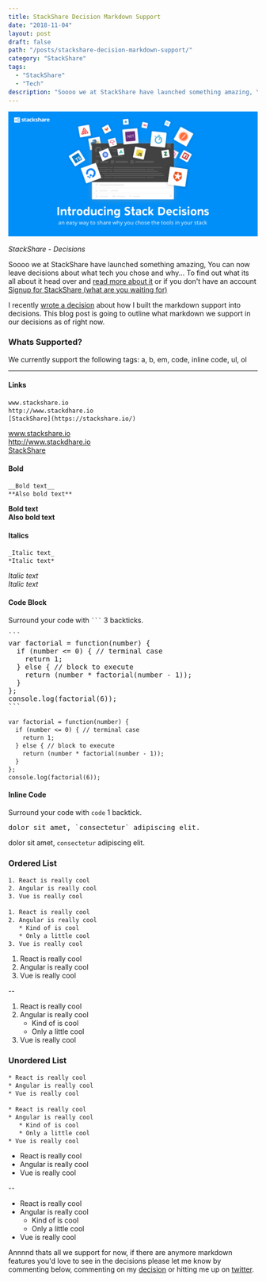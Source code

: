 ```yaml
---
title: StackShare Decision Markdown Support
date: "2018-11-04"
layout: post
draft: false
path: "/posts/stackshare-decision-markdown-support/"
category: "StackShare"
tags:
  - "StackShare"
  - "Tech"
description: "Soooo we at StackShare have launched something amazing, You can now leave decisions about what tech you chose and why… To find out what its all about it head over..."
---
```

![decisions.jpg](./decisions.jpg)

*StackShare - Decisions*

Soooo we at StackShare have launched something amazing, You can now leave decisions about what tech you chose and why... To find out what its all about it head over and [read more about it](https://stackshare.io/posts/introducing-stack-decisions) or if you don't have an account [Signup for StackShare (what are you waiting for)](https://stackshare.io/)

I recently [wrote a decision](https://stackshare.io/johnnyxbell/decisions/101179048957859072) about how I built the markdown support into decisions. This blog post is going to outline what markdown we support in our decisions as of right now. 

### Whats Supported?

We currently support the following tags: a, b, em, code, inline code, ul, ol

___

#### Links

```
www.stackshare.io
http://www.stackdhare.io
[StackShare](https://stackshare.io/)
```

www.stackshare.io <br />
http://www.stackdhare.io<br />
[StackShare](https://stackshare.io/)

#### Bold

```
__Bold text__
**Also bold text**
```

__Bold text__<br />
**Also bold text**

#### Italics

```
_Italic text_
*Italic text*
```

_Italic text_ <br />
*Italic text*

#### Code Block

Surround your code with ` ``` ` 3 backticks.

<div class="gatsby-highlight">
<pre class="language-text">
```
var factorial = function(number) {
  if (number <= 0) { // terminal case
    return 1;
  } else { // block to execute
    return (number * factorial(number - 1));
  }
};
console.log(factorial(6));
```
</pre>
</div>

```
var factorial = function(number) {
  if (number <= 0) { // terminal case
    return 1;
  } else { // block to execute
    return (number * factorial(number - 1));
  }
};
console.log(factorial(6));
```

#### Inline Code

Surround your code with ` code ` 1 backtick.

<div class="gatsby-highlight">
<pre class="language-text">
dolor sit amet, `consectetur` adipiscing elit.
</div>

dolor sit amet, `consectetur` adipiscing elit.

### Ordered List

```
1. React is really cool
2. Angular is really cool
3. Vue is really cool

1. React is really cool
2. Angular is really cool
   * Kind of is cool
   * Only a little cool
3. Vue is really cool
```

1. React is really cool
2. Angular is really cool
3. Vue is really cool

--

1. React is really cool
2. Angular is really cool
   * Kind of is cool
   * Only a little cool
3. Vue is really cool

### Unordered List

```
* React is really cool
* Angular is really cool
* Vue is really cool

* React is really cool
* Angular is really cool
   * Kind of is cool
   * Only a little cool
* Vue is really cool
```

* React is really cool
* Angular is really cool
* Vue is really cool

--

* React is really cool
* Angular is really cool
  - Kind of is cool
  - Only a little cool
* Vue is really cool

Annnnd thats all we support for now, if there are anymore markdown features you'd love to see in the decisions please let me know by commenting below, commenting on my [decision](https://stackshare.io/johnnyxbell/decisions/101179048957859072) or hitting me up on [twitter](https://twitter.com/johnnyxbell).